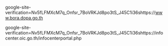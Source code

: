 google-site-verification=Nv5fLFMXcM7q_Onfsr_7BoVRKJd8po3tS_J45C1i36shttps://www.bora.dopa.go.th

google-site-verification=Nv5fLFMXcM7q_Onfsr_7BoVRKJd8po3tS_J45C1i36shttps://infocenter.oic.go.th/infocenterportal.php